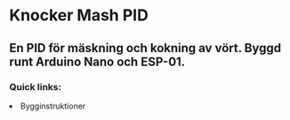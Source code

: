 # Knocker Mash PID
<h2>En PID för mäskning och kokning av vört. Byggd runt Arduino Nano och ESP-01.</h2>

<h3>Quick links:</h3>
<li>Bygginstruktioner</li>